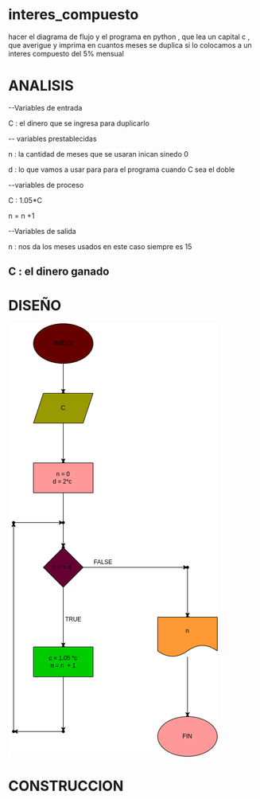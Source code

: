 # 
# interes_compuesto
hacer el diagrama de flujo y el programa en python , que lea un capital c , que averigue y imprima en cuantos meses se duplica si lo colocamos a un interes compuesto del 5% mensual

# ANALISIS

--Variables de entrada 

C : el dinero que se ingresa para duplicarlo

-- variables prestablecidas

n : la cantidad de meses que se usaran inican sinedo 0

d : lo que vamos a usar para para el programa cuando C sea el doble

--variables de proceso

C : 1.05*C

n = n +1

--Variables de salida

n : nos da los meses usados en este caso siempre es 15

C : el dinero ganado
--
# DISEÑO

![Diagrama de flujo](diagrama.png "diagrama de flujo")

# CONSTRUCCION